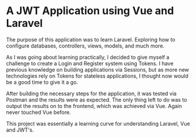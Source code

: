 # A JWT Application using Vue and Laravel

The purpose of this application was to learn Laravel. Exploring how to configure databases, controllers, views, models, and much more.

As I was going about learning practically, I decided to give myself a challenge to create a Login and Register system using Tokens. I have previous knowledge on building applications via Sessions, but as more new technologies rely on Tokens for stateless applications, I thought now would be a good time to give it a go.

After building the necessary steps for the application, it was tested via Postman and the results were as expected. The only thing left to do was to output the results on to the frontend, which was achieved via Vue. Again never touched Vue before.

This project was essentially a learning curve for understanding Laravel, Vue and JWT's.

